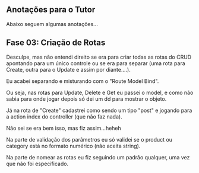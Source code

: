 ## Anotações para o Tutor

Abaixo seguem algumas anotações...

## Fase 03: Criação de Rotas

Desculpe, mas não entendi direito se era para criar todas as rotas do CRUD apontando para um único controle ou se era para separar (uma rota para Create, outra para o Update e assim por diante....).

Eu acabei separando e misturando com o "Route Model Bind".

Ou seja, nas rotas para Update, Delete e Get eu passei o model, e como não sabia para onde jogar depois só dei um dd para mostrar o objeto.

Já na rota de "Create" cadastrei como sendo um tipo "post" e jogando para a action index do controller (que não faz nada).

Não sei se era bem isso, mas fiz assim...heheh

Na parte de validação dos parâmetros eu só validei se o product ou category está no formato numérico (não aceita string).

Na parte de nomear as rotas eu fiz seguindo um padrão qualquer, uma vez que não foi especificado.
